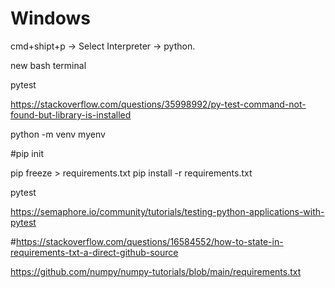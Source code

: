 

# Windows

cmd+shipt+p -> Select Interpreter -> python.

new bash terminal

pytest



https://stackoverflow.com/questions/35998992/py-test-command-not-found-but-library-is-installed

python -m venv myenv


#pip init


pip freeze > requirements.txt
pip install -r requirements.txt


pytest



https://semaphore.io/community/tutorials/testing-python-applications-with-pytest



#https://stackoverflow.com/questions/16584552/how-to-state-in-requirements-txt-a-direct-github-source


https://github.com/numpy/numpy-tutorials/blob/main/requirements.txt